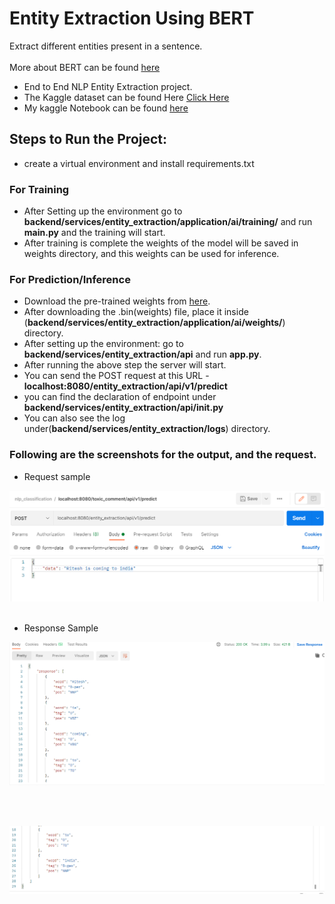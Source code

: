 # Entity Extraction Using BERT
Extract different entities present in a sentence.<br><br>
More about BERT can be found [here](https://huggingface.co/bert-base-uncased)

- End to End NLP Entity Extraction project.
- The Kaggle dataset can be found Here [Click Here](https://www.kaggle.com/abhinavwalia95/entity-annotated-corpus)
- My kaggle Notebook can be found [here](https://www.kaggle.com/raryan/entity-extraction-bert)
 
## Steps to Run the Project:
- create a virtual environment and install requirements.txt
  
### For Training
- After Setting up the environment go to **backend/services/entity_extraction/application/ai/training/** and run **main.py** and the training will start.
- After training is complete the weights of the model will be saved in weights directory, and this weights can be used for inference.
  
### For Prediction/Inference
- Download the pre-trained weights from [here](https://drive.google.com/file/d/1ytF8UWUJ_DYmRy57Iy5NjgUXYfTMEW-D/view?usp=sharing).
- After downloading the .bin(weights) file, place it inside (**backend/services/entity_extraction/application/ai/weights/**) directory.
- After setting up the environment: go to **backend/services/entity_extraction/api** and run **app.py**.
- After running the above step the server will start.  
- You can send the POST request at this URL - **localhost:8080/entity_extraction/api/v1/predict** 
- you can find the declaration of endpoint under **backend/services/entity_extraction/api/__init__.py**
- You can also see the log under(**backend/services/entity_extraction/logs**) directory.

### Following are the screenshots for the output, and the request.

- Request sample 

![Sample request](https://github.com/R-aryan/Entity-Extraction-Bert/blob/main/msc/sample_request.png)
  <br>
  <br>
  
- Response Sample

![Sample response_1](https://github.com/R-aryan/Entity-Extraction-Bert/blob/main/msc/sample_response_1.png)

  <br>
  <br>
  
![Sample response_2](https://github.com/R-aryan/Entity-Extraction-Bert/blob/main/msc/sample_response_2.png)
